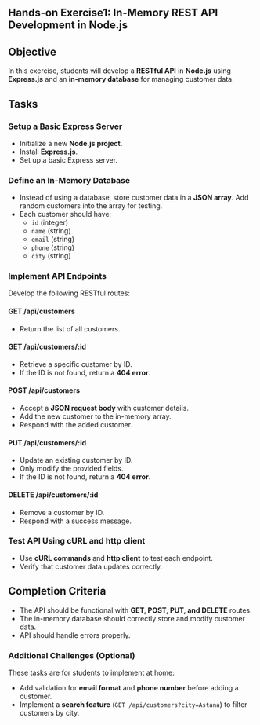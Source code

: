 ## Hands-on Exercise1: In-Memory REST API Development in Node.js

##  Objective
In this exercise, students will develop a **RESTful API** in **Node.js** using **Express.js** and an 
**in-memory database** for managing customer data.

## Tasks

### **Setup a Basic Express Server**
- Initialize a new **Node.js project**.
- Install **Express.js**.
- Set up a basic Express server.

### **Define an In-Memory Database**
- Instead of using a database, store customer data in a **JSON array**. Add random customers into the array for testing. 
- Each customer should have:
    - `id` (integer)
    - `name` (string)
    - `email` (string)
    - `phone` (string)
    - `city` (string)

### **Implement API Endpoints**
Develop the following RESTful routes:

#### **GET /api/customers**
- Return the list of all customers.

#### **GET /api/customers/:id**
- Retrieve a specific customer by ID.
- If the ID is not found, return a **404 error**.

#### **POST /api/customers**
- Accept a **JSON request body** with customer details.
- Add the new customer to the in-memory array.
- Respond with the added customer.

#### **PUT /api/customers/:id**
- Update an existing customer by ID.
- Only modify the provided fields.
- If the ID is not found, return a **404 error**.

#### **DELETE /api/customers/:id**
- Remove a customer by ID.
- Respond with a success message.

### **Test API Using cURL and  http client**
- Use **cURL commands** and **http client** to test each endpoint.
- Verify that customer data updates correctly.

## **Completion Criteria**
- The API should be functional with **GET, POST, PUT, and DELETE** routes.
- The in-memory database should correctly store and modify customer data.
- API should handle errors properly.


### **Additional Challenges (Optional)**
These tasks are for students to implement at home:

- Add validation for **email format** and **phone number** before adding a customer.
- Implement a **search feature** (`GET /api/customers?city=Astana`) to filter customers by city.
